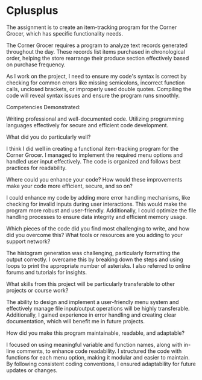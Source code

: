 # Cplusplus
The assignment is to create an item-tracking program for the Corner Grocer, which has specific functionality needs.

The Corner Grocer requires a program to analyze text records generated throughout the day. These records list items purchased in chronological order, helping the store rearrange their produce section effectively based on purchase frequency.

As I work on the project, I need to ensure my code's syntax is correct by checking for common errors like missing semicolons, incorrect function calls, unclosed brackets, or improperly used double quotes. Compiling the code will reveal syntax issues and ensure the program runs smoothly.

Competencies Demonstrated:

Writing professional and well-documented code.
Utilizing programming languages effectively for secure and efficient code development.

What did you do particularly well?

I think I did well in creating a functional item-tracking program for the Corner Grocer. I managed to implement the required menu options and handled user input effectively. The code is organized and follows best practices for readability.

Where could you enhance your code? How would these improvements make your code more efficient, secure, and so on?

I could enhance my code by adding more error handling mechanisms, like checking for invalid inputs during user interactions. This would make the program more robust and user-friendly. Additionally, I could optimize the file handling processes to ensure data integrity and efficient memory usage.

Which pieces of the code did you find most challenging to write, and how did you overcome this? What tools or resources are you adding to your support network?

The histogram generation was challenging, particularly formatting the output correctly. I overcame this by breaking down the steps and using loops to print the appropriate number of asterisks. I also referred to online forums and tutorials for insights.

What skills from this project will be particularly transferable to other projects or course work?

The ability to design and implement a user-friendly menu system and effectively manage file input/output operations will be highly transferable. Additionally, I gained experience in error handling and creating clear documentation, which will benefit me in future projects.

How did you make this program maintainable, readable, and adaptable?

I focused on using meaningful variable and function names, along with in-line comments, to enhance code readability. I structured the code with functions for each menu option, making it modular and easier to maintain. By following consistent coding conventions, I ensured adaptability for future updates or changes.
